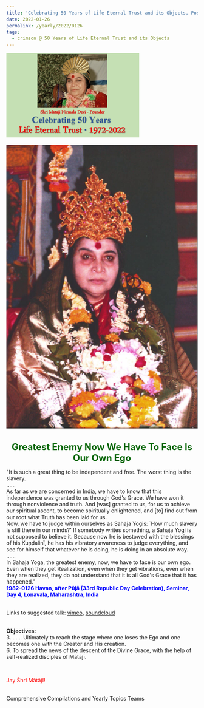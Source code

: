 ```yaml
---
title: 'Celebrating 50 Years of Life Eternal Trust and its Objects, Post 4 on 73rd Republic Day of India'
date: 2022-01-26
permalink: /yearly/2022/0126
tags:
  - crimson @ 50 Years of Life Eternal Trust and its Objects
---
```


<div style="text-align: left"><img src="/images/Celebrating50YearsLET.png" width="350" /></div><br>

<div style="text-align: center"><img src="/images/image885_Usha_Peter_Brownscombe_Collection.png" /></div>

<br>
<p style="color:DarkGreen; text-align:center">
<font size="+2"><b>Greatest Enemy Now We Have To Face Is Our Own Ego</b><br></font>
</p>

<p>
"It is such a great thing to be independent and free. The worst thing is the slavery.<br>
......<br>
As far as we are concerned in India, we have to know that this independence was granted to us through God's Grace. We have won it through nonviolence and truth. And [was] granted to us, for us to achieve our spiritual ascent, to become spiritually enlightened, and [to] find out from our root what Truth has been laid for us.<br>
Now, we have to judge within ourselves as Sahaja Yogis: `How much slavery is still there in our minds?' If somebody writes something, a Sahaja Yogi is not supposed to believe it. Because now he is bestowed with the blessings of his Kuṇḍalinī, he has his vibratory awareness to judge everything, and see for himself that whatever he is doing, he is doing in an absolute way.<br>
......<br>
In Sahaja Yoga, the greatest enemy, now, we have to face is our own ego.<br>
Even when they get Realization, even when they get vibrations, even when they are realized, they do not understand that it is all God's Grace that it has happened."<br>
<font color="blue"><b>1982-0126 Havan, after Pūjā (33rd Republic Day Celebration), Seminar, Day 4, Lonavala, Maharashtra, India</b></font><br>
</p>

<br>
Links to suggested talk: <a href="https://vimeo.com/365219829"> vimeo</a>, <a href="https://soundcloud.com/nirmala-vidya-portal/sets/1982-0126-puja-on-the-republic"> soundcloud</a><br>
<br>

<p>
<b>Objectives:</b><br>
3. ...... Ultimately to reach the stage where one loses the Ego and one becomes one with the Creator and His creation.<br>
6. To spread the news of the descent of the Divine Grace, with the help of self-realized disciples of Mātājī.
</p>

<br>
<p style="color:red;">Jay Śhrī Mātājī!<br></p>

<br>
Comprehensive Compilations and Yearly Topics Teams